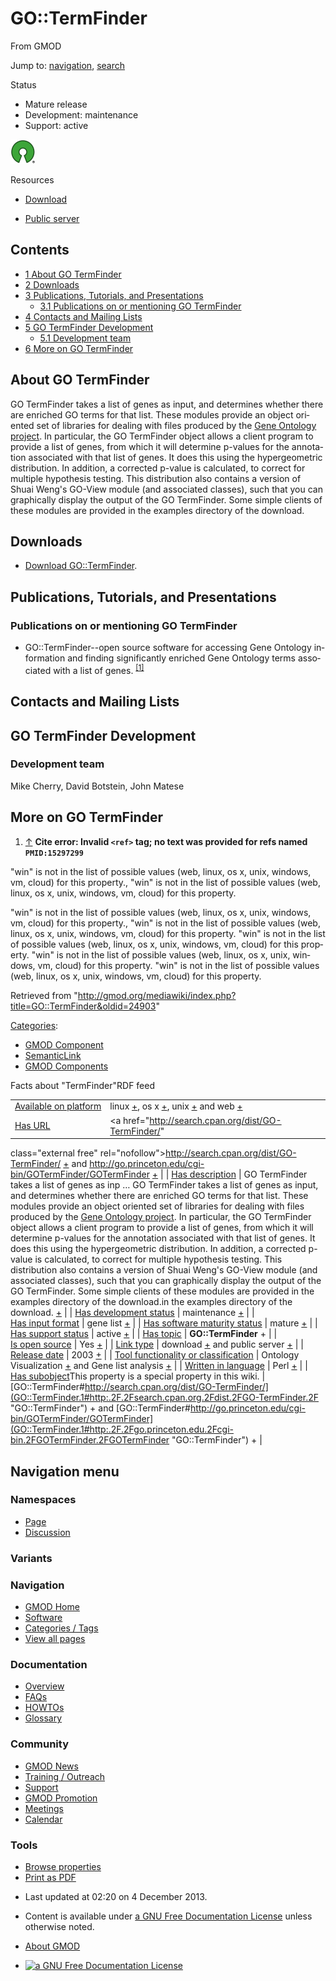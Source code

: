 <div id="mw-page-base" class="noprint">

</div>

<div id="mw-head-base" class="noprint">

</div>

<div id="content" class="mw-body" role="main">

<span id="top"></span>

<div id="mw-js-message" style="display:none;">

</div>



# <span dir="auto">GO::TermFinder</span>

<div id="bodyContent">

<div id="siteSub">

From GMOD

</div>

<div id="contentSub">

</div>

<div id="jump-to-nav" class="mw-jump">

Jump to: [navigation](#mw-navigation), [search](#p-search)

</div>

<div id="mw-content-text" class="mw-content-ltr" lang="en" dir="ltr">

<div class="componentBox">

<div class="compBoxHdr">

Status

</div>

- Mature release
- Development: maintenance
- Support: active

  

<div class="floatleft">

<a href="http://opensource.org/" rel="nofollow"><img
src="../mediawiki/images/thumb/6/66/Osi_symbol.png/40px-Osi_symbol.png"
srcset="../mediawiki/images/thumb/6/66/Osi_symbol.png/60px-Osi_symbol.png 1.5x, ../mediawiki/images/thumb/6/66/Osi_symbol.png/80px-Osi_symbol.png 2x"
width="40" height="39" alt="{{{PAGENAME}}} is open source" /></a>

</div>

<div class="compBoxHdr">

Resources

</div>

- <a href="http://search.cpan.org/dist/GO-TermFinder/"
  class="external text" rel="nofollow">Download</a>

<!-- -->

- <a href="http://go.princeton.edu/cgi-bin/GOTermFinder/GOTermFinder"
  class="external text" rel="nofollow">Public server</a>

  

</div>

<div id="toc" class="toc">

<div id="toctitle">

## Contents

</div>

- [<span class="tocnumber">1</span> <span class="toctext">About GO
  TermFinder</span>](#About_GO_TermFinder)
- [<span class="tocnumber">2</span>
  <span class="toctext">Downloads</span>](#Downloads)
- [<span class="tocnumber">3</span> <span class="toctext">Publications,
  Tutorials, and
  Presentations</span>](#Publications.2C_Tutorials.2C_and_Presentations)
  - [<span class="tocnumber">3.1</span>
    <span class="toctext">Publications on or mentioning GO
    TermFinder</span>](#Publications_on_or_mentioning_GO_TermFinder)
- [<span class="tocnumber">4</span> <span class="toctext">Contacts and
  Mailing Lists</span>](#Contacts_and_Mailing_Lists)
- [<span class="tocnumber">5</span> <span class="toctext">GO TermFinder
  Development</span>](#GO_TermFinder_Development)
  - [<span class="tocnumber">5.1</span>
    <span class="toctext">Development team</span>](#Development_team)
- [<span class="tocnumber">6</span> <span class="toctext">More on GO
  TermFinder</span>](#More_on_GO_TermFinder)

</div>

## <span id="About_GO_TermFinder" class="mw-headline">About GO TermFinder</span>

GO TermFinder takes a list of genes as input, and determines whether
there are enriched GO terms for that list. These modules provide an
object oriented set of libraries for dealing with files produced by the
<a href="http://www.geneontology.org/" class="external text"
rel="nofollow">Gene Ontology project</a>. In particular, the GO
TermFinder object allows a client program to provide a list of genes,
from which it will determine p-values for the annotation associated with
that list of genes. It does this using the hypergeometric distribution.
In addition, a corrected p-value is calculated, to correct for multiple
hypothesis testing. This distribution also contains a version of Shuai
Weng's GO-View module (and associated classes), such that you can
graphically display the output of the GO TermFinder. Some simple clients
of these modules are provided in the examples directory of the download.

  

  

## <span id="Downloads" class="mw-headline">Downloads</span>

- <a href="http://search.cpan.org/dist/GO-TermFinder/"
  class="external text" rel="nofollow">Download GO::TermFinder</a>.

  

  

  

  

## <span id="Publications.2C_Tutorials.2C_and_Presentations" class="mw-headline">Publications, Tutorials, and Presentations</span>

### <span id="Publications_on_or_mentioning_GO_TermFinder" class="mw-headline">Publications on or mentioning GO TermFinder</span>

- GO::TermFinder--open source software for accessing Gene Ontology
  information and finding significantly enriched Gene Ontology terms
  associated with a list of genes.
  <sup>[\[1\]](#cite_note-PMID:15297299-1)</sup>

  

## <span id="Contacts_and_Mailing_Lists" class="mw-headline">Contacts and Mailing Lists</span>

## <span id="GO_TermFinder_Development" class="mw-headline">GO TermFinder Development</span>

### <span id="Development_team" class="mw-headline">Development team</span>

Mike Cherry, David Botstein, John Matese

  

## <span id="More_on_GO_TermFinder" class="mw-headline">More on GO TermFinder</span>

1.  <span id="cite_note-PMID:15297299"><span class="mw-cite-backlink">[↑](#cite_ref-PMID:15297299_0)</span>
    **Cite error: Invalid `<ref>` tag; no text was provided for refs
    named `PMID:15297299`**</span>

  

  

  

  

  

<span class="smw-highlighter" data-type="4" state="inline"
data-title="Error"><span class="smwtticon warning"></span><span class="smwttcontent">"win"
is not in the list of possible values (web, linux, os x, unix, windows,
vm, cloud) for this property.</span></span>,
<span class="smw-highlighter" data-type="4" state="inline"
data-title="Error"><span class="smwtticon warning"></span><span class="smwttcontent">"win"
is not in the list of possible values (web, linux, os x, unix, windows,
vm, cloud) for this property.</span></span>

<span class="smw-highlighter" data-type="4" state="inline"
data-title="Error"><span class="smwtticon warning"></span><span class="smwttcontent">"win"
is not in the list of possible values (web, linux, os x, unix, windows,
vm, cloud) for this property.</span></span>,
<span class="smw-highlighter" data-type="4" state="inline"
data-title="Error"><span class="smwtticon warning"></span><span class="smwttcontent">"win"
is not in the list of possible values (web, linux, os x, unix, windows,
vm, cloud) for this property.</span></span>
<span class="smw-highlighter" data-type="4" state="inline"
data-title="Error"><span class="smwtticon warning"></span><span class="smwttcontent">"win"
is not in the list of possible values (web, linux, os x, unix, windows,
vm, cloud) for this property.</span></span>
<span class="smw-highlighter" data-type="4" state="inline"
data-title="Error"><span class="smwtticon warning"></span><span class="smwttcontent">"win"
is not in the list of possible values (web, linux, os x, unix, windows,
vm, cloud) for this property.</span></span>
<span class="smw-highlighter" data-type="4" state="inline"
data-title="Error"><span class="smwtticon warning"></span><span class="smwttcontent">"win"
is not in the list of possible values (web, linux, os x, unix, windows,
vm, cloud) for this property.</span></span>

</div>

<div class="printfooter">

Retrieved from
"<http://gmod.org/mediawiki/index.php?title=GO::TermFinder&oldid=24903>"

</div>

<div id="catlinks" class="catlinks">

<div id="mw-normal-catlinks" class="mw-normal-catlinks">

[Categories](Special:Categories "Special:Categories"):

- [GMOD Component](Category:GMOD_Component "Category:GMOD Component")
- <a
  href="http://gmod.org/mediawiki/index.php?title=Category:SemanticLink&amp;action=edit&amp;redlink=1"
  class="new"
  title="Category:SemanticLink (page does not exist)">SemanticLink</a>
- [GMOD Components](Category:GMOD_Components "Category:GMOD Components")

</div>

</div>

<div id="mw-data-after-content">

<div class="smwfact">

<span class="smwfactboxhead">Facts about
"<span class="swmfactboxheadbrowse">TermFinder</span>"</span><span class="smwrdflink"><span class="rdflink">RDF
feed</span></span>

|  |  |
|----|----|
| [Available on platform](Property:Available_on_platform "Property:Available on platform") | linux <span class="smwsearch">[+](Special:SearchByProperty/Available-20on-20platform/linux "Special:SearchByProperty/Available-20on-20platform/linux")</span>, os x <span class="smwsearch">[+](Special:SearchByProperty/Available-20on-20platform/os-20x "Special:SearchByProperty/Available-20on-20platform/os-20x")</span>, unix <span class="smwsearch">[+](Special:SearchByProperty/Available-20on-20platform/unix "Special:SearchByProperty/Available-20on-20platform/unix")</span> and web <span class="smwsearch">[+](Special:SearchByProperty/Available-20on-20platform/web "Special:SearchByProperty/Available-20on-20platform/web")</span> |
| [Has URL](Property:Has_URL "Property:Has URL") | <a href="http://search.cpan.org/dist/GO-TermFinder/"
class="external free"
rel="nofollow">http://search.cpan.org/dist/GO-TermFinder/</a> <span class="smwsearch">[+](Special:SearchByProperty/Has-20URL/http:-2F-2Fsearch.cpan.org-2Fdist-2FGO-2DTermFinder-2F "Special:SearchByProperty/Has-20URL/http:-2F-2Fsearch.cpan.org-2Fdist-2FGO-2DTermFinder-2F")</span> and <a href="http://go.princeton.edu/cgi-bin/GOTermFinder/GOTermFinder"
class="external free"
rel="nofollow">http://go.princeton.edu/cgi-bin/GOTermFinder/GOTermFinder</a> <span class="smwsearch">[+](Special:SearchByProperty/Has-20URL/http:-2F-2Fgo.princeton.edu-2Fcgi-2Dbin-2FGOTermFinder-2FGOTermFinder "Special:SearchByProperty/Has-20URL/http:-2F-2Fgo.princeton.edu-2Fcgi-2Dbin-2FGOTermFinder-2FGOTermFinder")</span> |
| [Has description](Property:Has_description "Property:Has description") | GO TermFinder takes a list of genes as inp<span class="smw-highlighter" data-type="2" state="persistent" data-title="Information"><span class="smwtext"> … </span><span class="smwttcontent">GO TermFinder takes a list of genes as input, and determines whether there are enriched GO terms for that list. These modules provide an object oriented set of libraries for dealing with files produced by the <a href="http://www.geneontology.org/" class="external text"
rel="nofollow">Gene Ontology project</a>. In particular, the GO TermFinder object allows a client program to provide a list of genes, from which it will determine p-values for the annotation associated with that list of genes. It does this using the hypergeometric distribution. In addition, a corrected p-value is calculated, to correct for multiple hypothesis testing. This distribution also contains a version of Shuai Weng's GO-View module (and associated classes), such that you can graphically display the output of the GO TermFinder. Some simple clients of these modules are provided in the examples directory of the download.</span></span>in the examples directory of the download. <span class="smwsearch"><a
href="http://gmod.org/mediawiki/index.php?title=Special:SearchByProperty&amp;x=Has-20description%2FGO-20TermFinder-20takes-20a-20list-20of-20genes-20as-20input%2C-20and-20determines-20whether-20there-20are-20enriched-20GO-20terms-20for-20that-20list.-20These-20modules-20provide-20an-20object-20oriented-20set-20of-20libraries-20for-20dealing-20with-20files-20produced-20by-20the-20-5Bhttp%3A-2F-2Fwww.geneontology.org-2F-20Gene-20Ontology-20project-5D.-20In-20particular%2C-20the-20GO-20TermFinder-20object-20allows-20a-20client-20program-20to-20provide-20a-20list-20of-20genes%2C-20from-20which-20it-20will-20determine-20p-2Dvalues-20for-20the-20annotation-20associated-20with-20that-20list-20of-20genes.-20It-20does-20this-20using-20the-20hypergeometric-20distribution.-20In-20addition%2C-20a-20corrected-20p-2Dvalue-20is-20calculated%2C-20to-20correct-20for-20multiple-20hypothesis-20testing.-20-20This-20distribution-20also-20contains-20a-20version-20of-20Shuai-20Weng%27s-20GO-2DView-20module-20%28and-20associated-20classes%29%2C-20such-20that-20you-20can-20graphically-20display-20the-20output-20of-20the-20GO-20TermFinder.-20Some-20simple-20clients-20of-20these-20modules-20are-20provided-20in-20the-20examples-20directory-20of-20the-20download."
class="external text" rel="nofollow">+</a></span> |
| [Has development status](Property:Has_development_status "Property:Has development status") | maintenance <span class="smwsearch">[+](Special:SearchByProperty/Has-20development-20status/maintenance "Special:SearchByProperty/Has-20development-20status/maintenance")</span> |
| [Has input format](Property:Has_input_format "Property:Has input format") | gene list <span class="smwsearch">[+](Special:SearchByProperty/Has-20input-20format/gene-20list "Special:SearchByProperty/Has-20input-20format/gene-20list")</span> |
| [Has software maturity status](Property:Has_software_maturity_status "Property:Has software maturity status") | mature <span class="smwsearch">[+](Special:SearchByProperty/Has-20software-20maturity-20status/mature "Special:SearchByProperty/Has-20software-20maturity-20status/mature")</span> |
| [Has support status](Property:Has_support_status "Property:Has support status") | active <span class="smwsearch">[+](Special:SearchByProperty/Has-20support-20status/active "Special:SearchByProperty/Has-20support-20status/active")</span> |
| [Has topic](Property:Has_topic "Property:Has topic") | **GO::TermFinder** <span class="smwsearch">+</span> |
| [Is open source](Property:Is_open_source "Property:Is open source") | Yes <span class="smwsearch">[+](Special:SearchByProperty/Is-20open-20source/Yes "Special:SearchByProperty/Is-20open-20source/Yes")</span> |
| [Link type](Property:Link_type "Property:Link type") | download <span class="smwsearch">[+](Special:SearchByProperty/Link-20type/download "Special:SearchByProperty/Link-20type/download")</span> and public server <span class="smwsearch">[+](Special:SearchByProperty/Link-20type/public-20server "Special:SearchByProperty/Link-20type/public-20server")</span> |
| [Release date](Property:Release_date "Property:Release date") | 2003 <span class="smwsearch">[+](Special:SearchByProperty/Release-20date/2003 "Special:SearchByProperty/Release-20date/2003")</span> |
| [Tool functionality or classification](Property:Tool_functionality_or_classification "Property:Tool functionality or classification") | Ontology Visualization <span class="smwsearch">[+](Special:SearchByProperty/Tool-20functionality-20or-20classification/Ontology-20Visualization "Special:SearchByProperty/Tool-20functionality-20or-20classification/Ontology-20Visualization")</span> and Gene list analysis <span class="smwsearch">[+](Special:SearchByProperty/Tool-20functionality-20or-20classification/Gene-20list-20analysis "Special:SearchByProperty/Tool-20functionality-20or-20classification/Gene-20list-20analysis")</span> |
| [Written in language](Property:Written_in_language "Property:Written in language") | Perl <span class="smwsearch">[+](Special:SearchByProperty/Written-20in-20language/Perl "Special:SearchByProperty/Written-20in-20language/Perl")</span> |
| <span class="smw-highlighter" data-type="1" state="inline" data-title="Property"><span class="smwbuiltin">[Has subobject](Property:Has_subobject "Property:Has subobject")</span><span class="smwttcontent">This property is a special property in this wiki.</span></span> | [GO::TermFinder#http://search.cpan.org/dist/GO-TermFinder/](GO::TermFinder.1#http:.2F.2Fsearch.cpan.org.2Fdist.2FGO-TermFinder.2F "GO::TermFinder") <span class="smwsearch">+</span> and [GO::TermFinder#http://go.princeton.edu/cgi-bin/GOTermFinder/GOTermFinder](GO::TermFinder.1#http:.2F.2Fgo.princeton.edu.2Fcgi-bin.2FGOTermFinder.2FGOTermFinder "GO::TermFinder") <span class="smwsearch">+</span> |

</div>

</div>

<div class="visualClear">

</div>

</div>

</div>

<div id="mw-navigation">

## Navigation menu

<div id="mw-head">



<div id="left-navigation">

<div id="p-namespaces" class="vectorTabs" role="navigation"
aria-labelledby="p-namespaces-label">

### Namespaces

- <span id="ca-nstab-main"><a href="GO::TermFinder.1" accesskey="c"
  title="View the content page [c]">Page</a></span>
- <span id="ca-talk"><a
  href="http://gmod.org/mediawiki/index.php?title=Talk:GO::TermFinder&amp;action=edit&amp;redlink=1"
  accesskey="t"
  title="Discussion about the content page [t]">Discussion</a></span>

</div>

<div id="p-variants" class="vectorMenu emptyPortlet" role="navigation"
aria-labelledby="p-variants-label">

### 

### Variants[](#)

<div class="menu">

</div>

</div>

</div>

<div id="right-navigation">





</div>



</div>

</div>

</div>

<div id="mw-panel">

<div id="p-logo" role="banner">

<a href="Main_Page"
style="background-image: url(../images/GMOD-cogs.png);"
title="Visit the main page"></a>

</div>

<div id="p-Navigation" class="portal" role="navigation"
aria-labelledby="p-Navigation-label">

### Navigation

<div class="body">

- <span id="n-GMOD-Home">[GMOD Home](Main_Page)</span>
- <span id="n-Software">[Software](GMOD_Components)</span>
- <span id="n-Categories-.2F-Tags">[Categories /
  Tags](Categories)</span>
- <span id="n-View-all-pages">[View all pages](Special:AllPages)</span>

</div>

</div>

<div id="p-Documentation" class="portal" role="navigation"
aria-labelledby="p-Documentation-label">

### Documentation

<div class="body">

- <span id="n-Overview">[Overview](Overview)</span>
- <span id="n-FAQs">[FAQs](Category:FAQ)</span>
- <span id="n-HOWTOs">[HOWTOs](Category:HOWTO)</span>
- <span id="n-Glossary">[Glossary](Glossary)</span>

</div>

</div>

<div id="p-Community" class="portal" role="navigation"
aria-labelledby="p-Community-label">

### Community

<div class="body">

- <span id="n-GMOD-News">[GMOD News](GMOD_News)</span>
- <span id="n-Training-.2F-Outreach">[Training /
  Outreach](Training_and_Outreach)</span>
- <span id="n-Support">[Support](Support)</span>
- <span id="n-GMOD-Promotion">[GMOD Promotion](GMOD_Promotion)</span>
- <span id="n-Meetings">[Meetings](Meetings)</span>
- <span id="n-Calendar">[Calendar](Calendar)</span>

</div>

</div>

<div id="p-tb" class="portal" role="navigation"
aria-labelledby="p-tb-label">

### Tools

<div class="body">


- <span id="t-smwbrowselink"><a href="Special:Browse/GO::TermFinder" rel="smw-browse">Browse
  properties</a></span>
- <span id="t-pdf">[Print as
  PDF](http://gmod.org/mediawiki/index.php?title=Special:PdfPrint&page=GO::TermFinder)</span>

</div>

</div>

</div>

</div>

<div id="footer" role="contentinfo">

- <span id="footer-info-lastmod">Last updated at 02:20 on 4 December
  2013.</span>
<!-- - <span id="footer-info-viewcount">16,010 page views.</span> -->
- <span id="footer-info-copyright">Content is available under
  <a href="http://www.gnu.org/licenses/fdl-1.3.html" class="external"
  rel="nofollow">a GNU Free Documentation License</a> unless otherwise
  noted.</span>

<!-- -->

- <span id="footer-places-about">[About
  GMOD](GMOD:About "GMOD:About")</span>

<!-- -->

- <span id="footer-copyrightico">[<img src="http://www.gnu.org/graphics/gfdl-logo-small.png" width="88"
  height="31" alt="a GNU Free Documentation License" />](http://www.gnu.org/licenses/fdl-1.3.html)</span>


<div style="clear:both">

</div>

</div>
